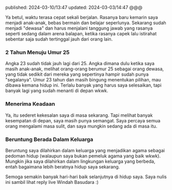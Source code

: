 published: 2024-03-10/13:47
updated: 2024-03-03/14:47
@@@

Ya betul, waktu terasa cepat sekali berjalan. 
Rasanya baru kemarin saya menjadi anak-anak, bebas bermain dan belajar seperlunya. Sekarang sudah menjadi "dewasa" dan harus menjalani tanggung jawab yang rasanya seperti sedang dalam arena balapan, ketika rasanya capek lalu istirahat sebentar saja sudah tertinggal jauh dari orang lain.

### 2 Tahun Menuju Umur 25
Angka 23 sudah tidak jauh lagi dari 25. Angka dimana dulu ketika saya masih anak-anak, melihat orang-orang berumur 25 sebagai orang dewasa, yang tidak sedikit dari mereka yang sepertinya hampir sudah punya "segalanya".
Umur 23 tahun dan masih bingung menentukan pilihan, mau dibawa kemana hidup ini. Terlalu banyak yang harus saya selesaikan, tapi banyak lagi yang sudah menanti di depan wkwk.

### Menerima Keadaan
Ya, itu sederet kekesalan saya di masa sekarang. Tapi melihat banyak kesempatan di depan, saya masih punya semangat. Saya percaya semua orang mengalami masa sulit, dan saya mungkin sedang ada di masa itu.

### Beruntung Berada Dalam Keluarga
Beruntung saya dilahirkan dalam keluarga yang menjadikan agama sebagai pedoman hidup (walaupun saya bukan pemeluk agama yang baik wkwk). Mungkin jika saya dilahirkan dalam lingkungan keluarga yang berbeda, entah bagaimana lebih beratnya hidup saya sekarang.

Semoga semakin banyak hari-hari baik selanjutnya di hidup saya. Saya nulis ini sambil lihat reply live Windah Basudara :)